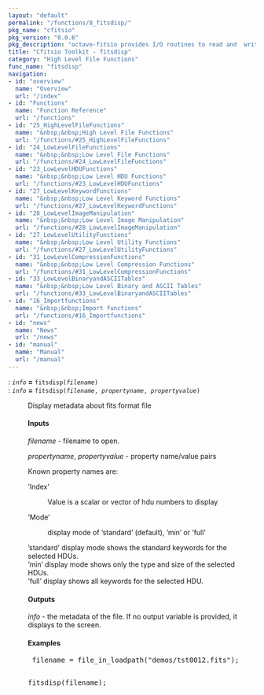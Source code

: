 ```yaml
---
layout: "default"
permalink: "/functions/8_fitsdisp/"
pkg_name: "cfitsio"
pkg_version: "0.0.6"
pkg_description: "octave-fitsio provides I/O routines to read and  write FITS (Flexible Image Transport System) files."
title: "Cfitsio Toolkit - fitsdisp"
category: "High Level File Functions"
func_name: "fitsdisp"
navigation:
- id: "overview"
  name: "Overview"
  url: "/index"
- id: "Functions"
  name: "Function Reference"
  url: "/functions"
- id: "25_HighLevelFileFunctions"
  name: "&nbsp;&nbsp;High Level File Functions"
  url: "/functions/#25_HighLevelFileFunctions"
- id: "24_LowLevelFileFunctions"
  name: "&nbsp;&nbsp;Low Level File Functions"
  url: "/functions/#24_LowLevelFileFunctions"
- id: "23_LowLevelHDUFunctions"
  name: "&nbsp;&nbsp;Low Level HDU Functions"
  url: "/functions/#23_LowLevelHDUFunctions"
- id: "27_LowLevelKeywordFunctions"
  name: "&nbsp;&nbsp;Low Level Keyword Functions"
  url: "/functions/#27_LowLevelKeywordFunctions"
- id: "28_LowLevelImageManipulation"
  name: "&nbsp;&nbsp;Low Level Image Manipulation"
  url: "/functions/#28_LowLevelImageManipulation"
- id: "27_LowLevelUtilityFunctions"
  name: "&nbsp;&nbsp;Low Level Utility Functions"
  url: "/functions/#27_LowLevelUtilityFunctions"
- id: "31_LowLevelCompressionFunctions"
  name: "&nbsp;&nbsp;Low Level Compression Functions"
  url: "/functions/#31_LowLevelCompressionFunctions"
- id: "33_LowLevelBinaryandASCIITables"
  name: "&nbsp;&nbsp;Low Level Binary and ASCII Tables"
  url: "/functions/#33_LowLevelBinaryandASCIITables"
- id: "16_Importfunctions"
  name: "&nbsp;&nbsp;Import functions"
  url: "/functions/#16_Importfunctions"
- id: "news"
  name: "News"
  url: "/news"
- id: "manual"
  name: "Manual"
  url: "/manual"
---
```

<dl class="first-deftypefn">
<dt class="deftypefn" id="index-_003d"><span class="category-def">: </span><span><code class="def-type"><var class="var">info</var></code> <strong class="def-name">=</strong> <code class="def-code-arguments">fitsdisp(<var class="var">filename</var>)</code><a class="copiable-link" href='#index-_003d'></a></span></dt>
<dt class="deftypefnx def-cmd-deftypefn" id="index-_003d-1"><span class="category-def">: </span><span><code class="def-type"><var class="var">info</var></code> <strong class="def-name">=</strong> <code class="def-code-arguments">fitsdisp(<var class="var">filename</var>, <var class="var">propertyname</var>, <var class="var">propertyvalue</var>)</code><a class="copiable-link" href='#index-_003d-1'></a></span></dt>
<dd><p>Display metadata about fits format file
</p>
<h4 class="subsubheading" id="Inputs">Inputs</h4>
<p><var class="var">filename</var> - filename to open.
</p>
<p><var class="var">propertyname</var>, <var class="var">propertyvalue</var> - property name/value pairs
</p>
<p>Known property names are:
 </p><dl class="table">
<dt>&rsquo;Index&rsquo;</dt>
<dd><p>Value is a scalar or vector of hdu numbers to display
 </p></dd>
<dt>&rsquo;Mode&rsquo;</dt>
<dd><p>display mode of &rsquo;standard&rsquo; (default), &rsquo;min&rsquo; or &rsquo;full&rsquo;
 </p></dd>
</dl>

<p>&rsquo;standard&rsquo; display mode shows the standard keywords for the selected HDUs.<br>
 &rsquo;min&rsquo; display mode shows only the type and size of the selected HDUs.<br>
 &rsquo;full&rsquo; display shows all keywords for the selected HDU.
</p>
<h4 class="subsubheading" id="Outputs">Outputs</h4>
<p><var class="var">info</var> - the metadata of the file. If no output variable is provided, it displays
 to the screen.
</p>
<h4 class="subsubheading" id="Examples">Examples</h4>
<div class="example">
<pre class="example-preformatted"> filename = file_in_loadpath(&quot;demos/tst0012.fits&quot;);

 fitsdisp(filename);
 </pre></div>
</dd></dl>